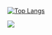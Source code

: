 [![Top Langs](https://github-readme-stats.vercel.app/api/top-langs/?username=wyxxxcat&layout=compact)](https://github.com/anuraghazra/github-readme-stats)

<div align="left"> <img src="https://github-readme-streak-stats.herokuapp.com/?user=wyxxxcat" /> </div>
